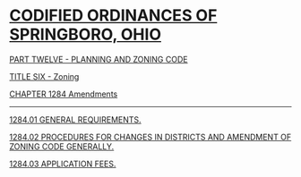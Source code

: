 [CODIFIED ORDINANCES OF SPRINGBORO, OHIO](index.html)
=====================================================

[PART TWELVE - PLANNING AND ZONING CODE](465ba412.html)

[TITLE SIX - Zoning](4c61a412.html)

[CHAPTER 1284 Amendments](55e0a412.html)

* * * * *

[1284.01 GENERAL REQUIREMENTS.](55eca412.html)

[1284.02 PROCEDURES FOR CHANGES IN DISTRICTS AND AMENDMENT OF ZONING
CODE GENERALLY.](55f0a412.html)

[1284.03 APPLICATION FEES.](55f8a412.html)
